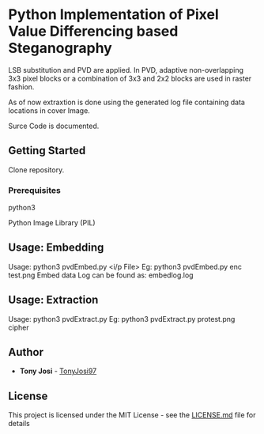 # Python Implementation of Pixel Value Differencing based Steganography

LSB substitution and PVD are applied. In PVD, adaptive non-overlapping 3x3 pixel blocks or a combination of 3x3 and 2x2 blocks are used in raster fashion.

As of now extraxtion is done using the generated log file containing data locations in cover Image.

Surce Code is documented.

## Getting Started

Clone repository.

### Prerequisites

python3

Python Image Library (PIL)

## Usage: Embedding

Usage: python3 pvdEmbed.py <i/p File> <Cover Image> 
Eg:    python3 pvdEmbed.py enc test.png 
Embed data Log can be found as: embedlog.log

## Usage: Extraction

Usage: python3 pvdExtract.py <Embedded Cover Image File> <Output File> 
Eg:    python3 pvdExtract.py protest.png cipher

## Author

* **Tony Josi** - [TonyJosi97](https://github.com/TonyJosi97)


## License

This project is licensed under the MIT License - see the [LICENSE.md](LICENSE.md) file for details


